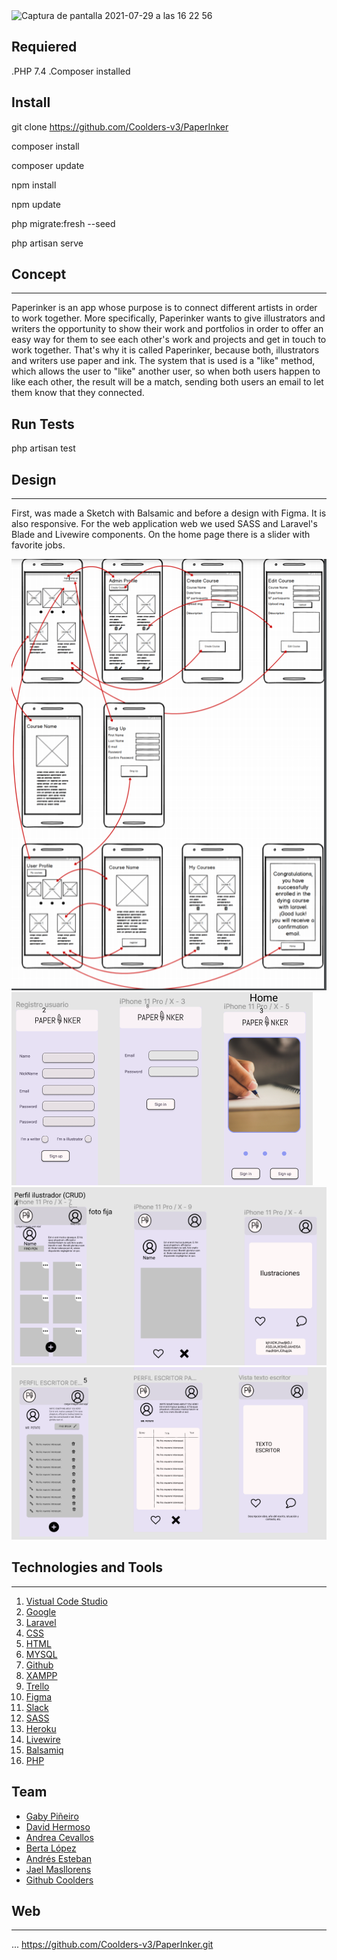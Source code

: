 <img width="1422" alt="Captura de pantalla 2021-07-29 a las 16 22 56" src="https://user-images.githubusercontent.com/82206421/127509215-c444a227-4989-49ba-9a97-61407726fbe7.png">


## Requiered

.PHP 7.4
.Composer installed

## Install

git clone https://github.com/Coolders-v3/PaperInker

composer install

composer update

npm install

npm update

php migrate:fresh --seed

php artisan serve

## Concept
***

Paperinker is an app whose purpose is to connect different artists in order to work together. 
More specifically, Paperinker wants to give illustrators and writers the opportunity to show their work and portfolios in order to offer an easy way for them to see each other's work and projects and get in touch to work together. 
That's why it is called Paperinker, because both, illustrators and writers use paper and ink. 
The system that is used is a "like" method, which allows the user to "like" another user, so when both users happen to like each other, the result will be a match, sending both users an email to let them know that they connected.  

## Run Tests
php artisan test

## Design
***
First, was made a Sketch with Balsamic and before a design with Figma. It is also responsive. For the web application web we used SASS and Laravel's Blade and Livewire components. On the home page there is a slider with favorite jobs.

![Sketch](public\images\sketch.PNG.png)
![Figma Home](public\images\Figma_home.png)
![Figma Illustrator](public\images\Figma_illustrator.png)
![Figma Writer](public\images\Figma_writer.png)



## Technologies and Tools
***
<ol>
<li><a href="https://code.visualstudio.com/">Vistual Code Studio</a></li>
<li><a href="https://www.google.com/">Google</a></li>
<li><a href="https://laravel.com/">Laravel</a></li>
<li><a href="https://www.w3schools.com/css/">CSS</a></li>
<li><a href="https://www.w3schools.com/html/">HTML</a></li>
<li><a href="https://www.mysql.com/">MYSQL</a></li>
<li><a href="https://github.com/">Github</a></li>
<li><a href="https://www.apachefriends.org/index.html">XAMPP</a></li>
<li><a href="https://trello.com/">Trello</a></li>
<li><a href="https://www.figma.com/">Figma</a></li>
<li><a href="https://slack.com//">Slack</a></li>    
<li><a href="https://sass-lang.com/">SASS</a></li>
<li><a href="https://www.heroku.com/">Heroku</a></li>
<li><a href="https://laravel-livewire.com/">Livewire</a></li>
<li><a href="https://balsamiq.com/">Balsamiq</a></li>
<li><a href=https://www.php.net">PHP</a></li>     
</ol>

    
## Team
- [Gaby Piñeiro](https://github.com/Gabi2606)
- [David Hermoso](https://github.com/Davidhdm)
- [Andrea Cevallos](https://github.com/Andreabcm)
- [Berta López](https://github.com/bertali)
- [Andrés Esteban](https://github.com/AndresEstebanPatino)
- [Jael Masllorens](https://github.com/jmasllorens)    
- [Github Coolders](https://github.com/Coolders-v3)

    
## Web
***
...
https://github.com/Coolders-v3/PaperInker.git
